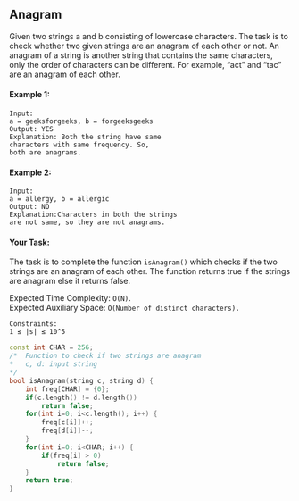 ## Anagram

Given two strings a and b consisting of lowercase characters. The task is to check whether two given strings are an anagram of each other or not. An anagram of a string is another string that contains the same characters, only the order of characters can be different. For example, “act” and “tac” are an anagram of each other.

#### Example 1:

```
Input:
a = geeksforgeeks, b = forgeeksgeeks
Output: YES
Explanation: Both the string have same
characters with same frequency. So,
both are anagrams.
```

#### Example 2:

```
Input:
a = allergy, b = allergic
Output: NO
Explanation:Characters in both the strings
are not same, so they are not anagrams.
```

#### Your Task:

The task is to complete the function `isAnagram()` which checks if the two strings are an anagram of each other. The function returns true if the strings are anagram else it returns false.

Expected Time Complexity: `O(N)`.  
Expected Auxiliary Space: `O(Number of distinct characters).`

```
Constraints:
1 ≤ |s| ≤ 10^5
```

```c++
const int CHAR = 256;
/*  Function to check if two strings are anagram
*   c, d: input string
*/
bool isAnagram(string c, string d) {
    int freq[CHAR] = {0};
    if(c.length() != d.length())
        return false;
    for(int i=0; i<c.length(); i++) {
        freq[c[i]]++;
        freq[d[i]]--;
    }
    for(int i=0; i<CHAR; i++) {
        if(freq[i] > 0)
            return false;
    }
    return true;
}
```
